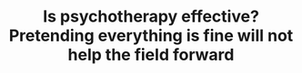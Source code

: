 --- 
abstract: '' 
authors: 
 - P Cuijpers
 -  E Karyotaki
 -  M Reijnders
 -  admin
doi: '' 
featured: false 
publication: '*Epidemiology and psychiatric sciences*, 167' 
publication_short: '' 
publishDate: '2019-01-01' 
title: 'Is psychotherapy effective? Pretending everything is fine will not help the field forward' 
url_code: '' 
url_dataset: '' 
url_pdf: '' 
url_poster: '' 
url_project: '' 
url_slides: '' 
url_source: '' 
url_video: '' 
---